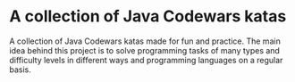 # A collection of Java Codewars katas

A collection of Java Codewars katas made for fun and practice. The main idea behind this project is to solve
programming tasks of many types and difficulty levels in different ways and programming languages on a regular basis.
